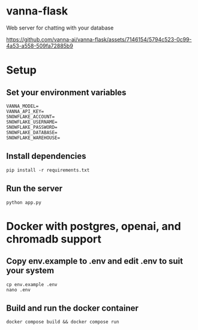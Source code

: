 # vanna-flask
Web server for chatting with your database



https://github.com/vanna-ai/vanna-flask/assets/7146154/5794c523-0c99-4a53-a558-509fa72885b9



# Setup

## Set your environment variables
```
VANNA_MODEL=
VANNA_API_KEY=
SNOWFLAKE_ACCOUNT=
SNOWFLAKE_USERNAME=
SNOWFLAKE_PASSWORD=
SNOWFLAKE_DATABASE=
SNOWFLAKE_WAREHOUSE=
```

## Install dependencies
```
pip install -r requirements.txt
```

## Run the server
```
python app.py
```

# Docker with postgres, openai, and chromadb support

## Copy env.example to .env and edit .env to suit your system
```
cp env.example .env
nano .env
```

## Build and run the docker container

```
docker compose build && docker compose run
```

